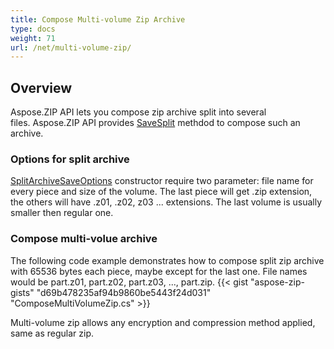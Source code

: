 ```yaml
---
title: Compose Multi-volume Zip Archive
type: docs
weight: 71
url: /net/multi-volume-zip/
---
```



## **Overview**
Aspose.ZIP API lets you compose zip archive split into several files. Aspose.ZIP API provides [SaveSplit](https://reference.aspose.com/zip/net/aspose.zip/archive/savesplit/) methdod to compose such an archive. 


### **Options for split archive**

[SplitArchiveSaveOptions](https://reference.aspose.com/zip/net/aspose.zip.saving/splitarchivesaveoptions/splitarchivesaveoptions/) constructor require two parameter: file name for every piece and size of the volume. The last piece will get .zip extension, the others will have .z01, .z02, z03 ... extensions. The last volume is usually smaller then regular one.

### **Compose multi-volue archive**
The following code example demonstrates how to compose split zip archive with 65536 bytes each piece, maybe except for the last one.
File names would be part.z01, part.z02, part.z03, ..., part.zip.
{{< gist "aspose-zip-gists" "d69b478235af94b9860be5443f24d031" "ComposeMultiVolumeZip.cs" >}}

Multi-volume zip allows any encryption and compression method applied, same as regular zip.